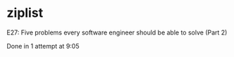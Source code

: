 # ziplist
E27: Five problems every software engineer should be able to solve (Part 2)

Done in 1 attempt at 9:05
